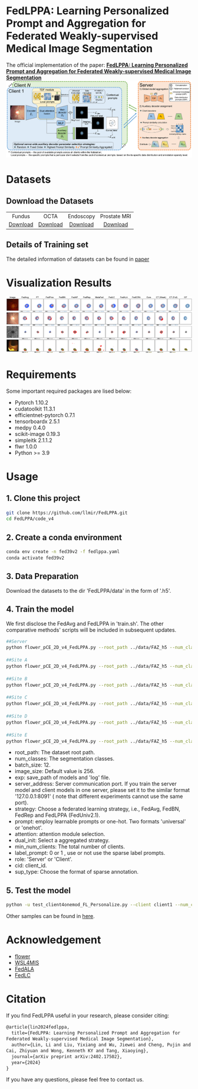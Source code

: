 # FedLPPA: Learning Personalized Prompt and Aggregation for Federated Weakly-supervised Medical Image Segmentation
The official implementation of the paper: [**FedLPPA: Learning Personalized Prompt and Aggregation for Federated Weakly-supervised Medical Image Segmentation**](https://arxiv.org/abs/2402.17502)
![TEL](image/framework.png)


# Datasets
## Download the Datasets


<table>
  <tbody>
    <tr>
      <td align="center">Fundus</td>
      <td align="center">OCTA</td>
      <td align="center">Endoscopy</td>
      <td align="center">Prostate MRI</td>
    </tr>
    <tr>
      <td align="center"><a href="https://github.com/llmir/FedICRA/tree/master/data">Download</a></td> 
      <td align="center"><a href="https://github.com/llmir/FedICRA/tree/master/data">Download</a></td>  
      <td align="center"><a href="https://drive.google.com/drive/folders/1GsaJXeE_5yNPmd4DLDx-POO2Qr24szLK?usp=drive_link">Download</a></td>  
      <td align="center"><a href="https://drive.google.com/drive/folders/1rCQMrzSKPcsHjAGrgJUqszXityyho4JH?usp=drive_link">Download</a></td>  
    </tr>

  </tbody>
</table>


## Details of Training set
The detailed information of datasets can be found in [paper](https://arxiv.org/abs/2402.17502)

# Visualization Results

![TEL](image/output.png)

# Requirements
Some important required packages are lised below:
* Pytorch 1.10.2
* cudatoolkit 11.3.1
* efficientnet-pytorch 0.7.1
* tensorboardx 2.5.1
* medpy 0.4.0
* scikit-image 0.19.3
* simpleitk  2.1.1.2
* flwr 1.0.0
* Python >= 3.9
# Usage
## 1. Clone this project
``` bash
git clone https://github.com/llmir/FedLPPA.git
cd FedLPPA/code_v4
```

## 2. Create a conda environment
``` bash
conda env create -n fed39v2 -f fedlppa.yaml
conda activate fed39v2
```
## 3. Data Preparation
Download the datasets to the dir 'FedLPPA/data' in the form of '.h5'.


## 4. Train the model
We first disclose the FedAvg and FedLPPA in 'train.sh'. The other comparative methods' scripts will be included in subsequent updates.
``` bash
##Server
python flower_pCE_2D_v4_FedLPPA.py --root_path ../data/FAZ_h5 --num_classes 2 --in_chns 1 --img_class faz --exp faz/FedLPPA --model unet_univ5 --max_iterations 30000 --iters 5 --eval_iters 5 --tsne_iters 200 --batch_size 12 --base_lr 0.01 --amp 0 --server_address 127.0.0.1:8091 --strategy FedUniV2.1 --min_num_clients 5 --img_size 256 --alpha 0.1 --beta 0.5 --prompt universal --attention dual --dual_init aggregated --label_prompt 1 --role server --client client_all --sup_type mask --gpu 0

##Site A
python flower_pCE_2D_v4_FedLPPA.py --root_path ../data/FAZ_h5 --num_classes 2 --in_chns 1 --img_class faz --exp faz/FedLPPA --model unet_univ5 --max_iterations 30000 --iters 5 --eval_iters 5 --tsne_iters 200 --batch_size 12 --base_lr 0.01 --amp 0 --server_address 127.0.0.1:8091 --strategy FedUniV2.1 --min_num_clients 5 --img_size 256 --alpha 0.1 --beta 0.5 --prompt universal --attention dual --dual_init aggregated --label_prompt 1 --role client --cid 0 --client client1 --sup_type scribble_noisy --gpu 1

##Site B
python flower_pCE_2D_v4_FedLPPA.py --root_path ../data/FAZ_h5 --num_classes 2 --in_chns 1 --img_class faz --exp faz/FedLPPA --model unet_univ5 --max_iterations 30000 --iters 5 --eval_iters 5 --tsne_iters 200 --batch_size 12 --base_lr 0.01 --amp 0 --server_address 127.0.0.1:8091 --strategy FedUniV2.1 --min_num_clients 5 --img_size 256 --alpha 0.1 --beta 0.5 --prompt universal --attention dual --dual_init aggregated --label_prompt 1 --role client --cid 1 --client client2 --sup_type keypoint --gpu 2

##Site C
python flower_pCE_2D_v4_FedLPPA.py --root_path ../data/FAZ_h5 --num_classes 2 --in_chns 1 --img_class faz --exp faz/FedLPPA --model unet_univ5 --max_iterations 30000 --iters 5 --eval_iters 5 --tsne_iters 200 --batch_size 12 --base_lr 0.01 --amp 0 --server_address 127.0.0.1:8091 --strategy FedUniV2.1 --min_num_clients 5 --img_size 256 --alpha 0.1 --beta 0.5 --prompt universal --attention dual --dual_init aggregated --label_prompt 1 --role client --cid 2 --client client3 --sup_type block --gpu 3

##Site D
python flower_pCE_2D_v4_FedLPPA.py --root_path ../data/FAZ_h5 --num_classes 2 --in_chns 1 --img_class faz --exp faz/FedLPPA --model unet_univ5 --max_iterations 30000 --iters 5 --eval_iters 5 --tsne_iters 200 --batch_size 12 --base_lr 0.01 --amp 0 --server_address 127.0.0.1:8091 --strategy FedUniV2.1 --min_num_clients 5 --img_size 256 --alpha 0.1 --beta 0.5 --prompt universal --attention dual --dual_init aggregated --label_prompt 1 --role client --cid 3 --client client4 --sup_type box --gpu 4

##Site E
python flower_pCE_2D_v4_FedLPPA.py --root_path ../data/FAZ_h5 --num_classes 2 --in_chns 1 --img_class faz --exp faz/FedLPPA --model unet_univ5 --max_iterations 30000 --iters 5 --eval_iters 5 --tsne_iters 200 --batch_size 12 --base_lr 0.01 --amp 0 --server_address 127.0.0.1:8091 --strategy FedUniV2.1 --min_num_clients 5 --img_size 256 --alpha 0.1 --beta 0.5 --prompt universal --attention dual --dual_init aggregated --label_prompt 1 --role client --cid 4 --client client5 --sup_type scribble --gpu 5
```
- root_path: The dataset root path.
- num_classes: The segmentation classes.
- batch_size: 12.
- image_size: Default value is 256.
- exp: save_path of models and 'log' file.
- server_address: Server communication port. If you train the server model and client models in one server, please set it to the similar format '127.0.0.1:8091' (
note that different experiments cannot use the same port).
- strategy: Choose a federated learning strategy, i.e., FedAvg, FedBN, FedRep and FedLPPA (FedUniv2.1).
- prompt: employ learnable prompts or one-hot. Two formats 'universal' or 'onehot'.
- attention: attention module selection.
- dual_init: Select a aggregated strategy.
- min_num_clients: The total number of clients.
- label_prompt: 0 or 1 , use or not use the sparse label prompts.
- role: 'Server' or 'Client'.
- cid: client_id.
- sup_type: Choose the format of sparse annotation.

## 5. Test the model

``` bash
python -u test_client4onemod_FL_Personalize.py --client client1 --num_classes 2 --in_chns 1 --root_path ../data/FAZ_h5/test/ --img_class faz --exp faz/ --min_num_clients 5 --cid 1 --model unet_univ5
```
Other samples can be found in [here](https://github.com/llmir/FedLPPA/blob/master/code_v4/test.sh).

# Acknowledgement
* [flower](https://github.com/mher/flower)
* [WSL4MIS](https://github.com/HiLab-git/WSL4MIS)
* [FedALA](https://github.com/TsingZ0/FedALA)
* [FedLC](https://github.com/jcwang123/FedLC)

# Citation
If you find FedLPPA useful in your research, please consider citing:
```
@article{lin2024fedlppa,
  title={FedLPPA: Learning Personalized Prompt and Aggregation for Federated Weakly-supervised Medical Image Segmentation},
  author={Lin, Li and Liu, Yixiang and Wu, Jiewei and Cheng, Pujin and Cai, Zhiyuan and Wong, Kenneth KY and Tang, Xiaoying},
  journal={arXiv preprint arXiv:2402.17502},
  year={2024}
}
```
If you have any questions, please feel free to contact us.

  

